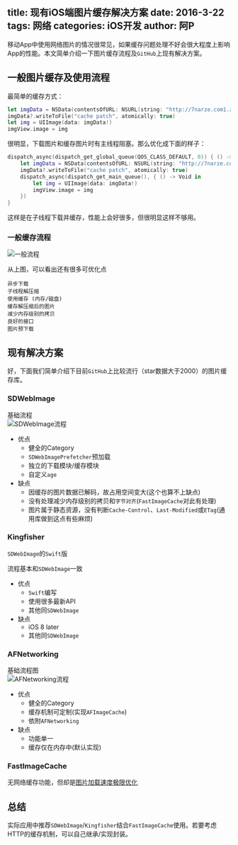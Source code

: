 title: 现有iOS端图片缓存解决方案
date: 2016-3-22
tags: 网络
categories: iOS开发
author: 阿P
---

移动App中使用网络图片的情况很常见，如果缓存问题处理不好会很大程度上影响App的性能。本文简单介绍一下图片缓存流程及`GitHub`上现有解决方案。

<!--more-->

## 一般图片缓存及使用流程

最简单的缓存方式：

```swift
let imgData = NSData(contentsOfURL: NSURL(string: "http://7narze.com1.z0.glb.clouddn.com/1.jpg")!)
imgData?.writeToFile("cache patch", atomically: true)
let img = UIImage(data: imgData!)
imgView.image = img
```

很明显，下载图片和缓存图片时有主线程阻塞。那么优化成下面的样子：

```swift
dispatch_async(dispatch_get_global_queue(QOS_CLASS_DEFAULT, 0)) { () -> Void in
    let imgData = NSData(contentsOfURL: NSURL(string: "http://7narze.com1.z0.glb.clouddn.com/1.jpg")!)
    imgData?.writeToFile("cache patch", atomically: true)
    dispatch_async(dispatch_get_main_queue(), { () -> Void in
        let img = UIImage(data: imgData!)
        imgView.image = img
    })
}
```

这样是在子线程下载并缓存，性能上会好很多，但很明显这样不够用。

### 一般缓存流程

![一般流程](flow.png)

从上图，可以看出还有很多可优化点

```
异步下载
子线程解压缩
使用缓存 (内存/磁盘)
缓存解压缩后的图片
减少内存级别的拷贝
良好的接口
图片预下载
```

## 现有解决方案

好，下面我们简单介绍下目前`GitHub`上比较流行（star数据大于2000）的图片缓存库。

### SDWebImage

基础流程  
![SDWebImage流程](SDWebImage.png)

- 优点
  - 健全的Category
  - `SDWebImagePrefetcher`预加载
  - 独立的下载模块/缓存模块
  - 自定义`age`
- 缺点
  - 因缓存的图片数据已解码，故占用空间变大(这个也算不上缺点)
  - 没有处理减少内存级别的拷贝和`字节对齐`(`FastImageCache`对此有处理)
  - 图片属于静态资源，没有判断`Cache-Control`、`Last-Modified`或`ETag`(通用库做到这点有些麻烦)

### Kingfisher

`SDWebImage`的`Swift`版

流程基本和`SDWebImage`一致

- 优点
  - `Swift`编写
  - 使用很多最新API
  - 其他同`SDWebImage`
- 缺点
  - iOS 8 later
  - 其他同`SDWebImage`

### AFNetworking

基础流程图  
![AFNetworking流程](AFNetworking.png)

- 优点
  - 健全的Category
  - 缓存机制可定制(实现`AFImageCache`)
  - 依附`AFNetworking`
- 缺点
  - 功能单一
  - 缓存仅在内存中(默认实现)

### FastImageCache

无网络缓存功能，但却是[图片加载速度极限优化](http://blog.cnbang.net/tech/2578/)


## 总结

实际应用中推荐`SDWebImage`/`Kingfisher`结合`FastImageCache`使用。若要考虑HTTP的缓存机制，可以自己继承/实现封装。